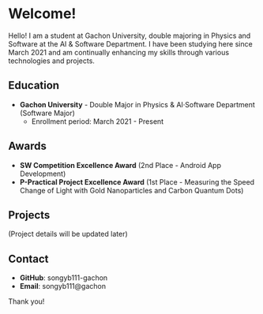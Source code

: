 # Welcome!

Hello! I am a student at Gachon University, double majoring in Physics and Software at the AI & Software Department. I have been studying here since March 2021 and am continually enhancing my skills through various technologies and projects.

## Education

- **Gachon University** - Double Major in Physics & AI·Software Department (Software Major)
  - Enrollment period: March 2021 - Present

## Awards

- **SW Competition Excellence Award** (2nd Place - Android App Development)
- **P-Practical Project Excellence Award** (1st Place - Measuring the Speed Change of Light with Gold Nanoparticles and Carbon Quantum Dots)

## Projects

(Project details will be updated later)

## Contact

- **GitHub**: songyb111-gachon
- **Email**: songyb111@gachon

Thank you!
